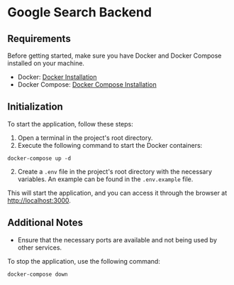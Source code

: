 # Google Search Backend

## Requirements

Before getting started, make sure you have Docker and Docker Compose installed on your machine.

- Docker: [Docker Installation](https://docs.docker.com/get-docker/)
- Docker Compose: [Docker Compose Installation](https://docs.docker.com/compose/install/)

## Initialization

To start the application, follow these steps:

1. Open a terminal in the project's root directory.
2. Execute the following command to start the Docker containers:

```
docker-compose up -d
```

2. Create a `.env` file in the project's root directory with the necessary variables. An example can be found in the `.env.example` file.

This will start the application, and you can access it through the browser at [http://localhost:3000](http://localhost:3000).

## Additional Notes

- Ensure that the necessary ports are available and not being used by other services.

To stop the application, use the following command:

```
docker-compose down
```
